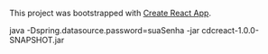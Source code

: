 This project was bootstrapped with [Create React App](https://github.com/facebookincubator/create-react-app).

java -Dspring.datasource.password=suaSenha -jar cdcreact-1.0.0-SNAPSHOT.jar
